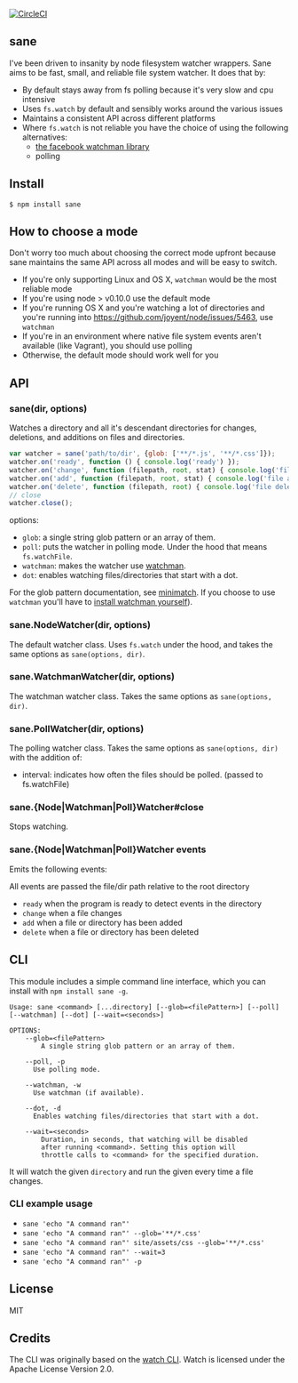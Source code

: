 [![CircleCI](https://circleci.com/gh/amasad/sane.svg?style=svg)](https://circleci.com/gh/amasad/sane)

sane
----

I've been driven to insanity by node filesystem watcher wrappers.
Sane aims to be fast, small, and reliable file system watcher. It does that by:

* By default stays away from fs polling because it's very slow and cpu intensive
* Uses `fs.watch` by default and sensibly works around the various issues
* Maintains a consistent API across different platforms
* Where `fs.watch` is not reliable you have the choice of using the following alternatives:
  * [the facebook watchman library](https://facebook.github.io/watchman/)
  * polling

## Install

```
$ npm install sane
```

## How to choose a mode

Don't worry too much about choosing the correct mode upfront because sane
maintains the same API across all modes and will be easy to switch.

* If you're only supporting Linux and OS X, `watchman` would be the most reliable mode
* If you're using node > v0.10.0 use the default mode
* If you're running OS X and you're watching a lot of directories and you're running into https://github.com/joyent/node/issues/5463, use `watchman`
* If you're in an environment where native file system events aren't available (like Vagrant), you should use polling
* Otherwise, the default mode should work well for you

## API

### sane(dir, options)

Watches a directory and all it's descendant directories for changes, deletions, and additions on files and directories.

```js
var watcher = sane('path/to/dir', {glob: ['**/*.js', '**/*.css']});
watcher.on('ready', function () { console.log('ready') });
watcher.on('change', function (filepath, root, stat) { console.log('file changed', filepath); });
watcher.on('add', function (filepath, root, stat) { console.log('file added', filepath); });
watcher.on('delete', function (filepath, root) { console.log('file deleted', filepath); });
// close
watcher.close();
```

options:

* `glob`: a single string glob pattern or an array of them.
* `poll`: puts the watcher in polling mode. Under the hood that means `fs.watchFile`.
* `watchman`: makes the watcher use [watchman](https://facebook.github.io/watchman/).
* `dot`: enables watching files/directories that start with a dot.

For the glob pattern documentation, see [minimatch](https://github.com/isaacs/minimatch).
If you choose to use `watchman` you'll have to [install watchman yourself](https://facebook.github.io/watchman/docs/install.html)).

### sane.NodeWatcher(dir, options)

The default watcher class. Uses `fs.watch` under the hood, and takes the same options as `sane(options, dir)`.

### sane.WatchmanWatcher(dir, options)

The watchman watcher class. Takes the same options as `sane(options, dir)`.

### sane.PollWatcher(dir, options)

The polling watcher class. Takes the same options as `sane(options, dir)` with the addition of:

* interval: indicates how often the files should be polled. (passed to fs.watchFile)

### sane.{Node|Watchman|Poll}Watcher#close

Stops watching.

### sane.{Node|Watchman|Poll}Watcher events

Emits the following events:

All events are passed the file/dir path relative to the root directory
* `ready` when the program is ready to detect events in the directory
* `change` when a file changes
* `add` when a file or directory has been added
* `delete` when a file or directory has been deleted

## CLI

This module includes a simple command line interface, which you can install with `npm install sane -g`.

```
Usage: sane <command> [...directory] [--glob=<filePattern>] [--poll] [--watchman] [--dot] [--wait=<seconds>]

OPTIONS:
    --glob=<filePattern>
        A single string glob pattern or an array of them.

    --poll, -p
      Use polling mode.

    --watchman, -w
      Use watchman (if available).

    --dot, -d
      Enables watching files/directories that start with a dot.

    --wait=<seconds>
        Duration, in seconds, that watching will be disabled
        after running <command>. Setting this option will
        throttle calls to <command> for the specified duration.
```

It will watch the given `directory` and run the given <command> every time a file changes.

### CLI example usage
- `sane 'echo "A command ran"'`
- `sane 'echo "A command ran"' --glob='**/*.css'`
- `sane 'echo "A command ran"' site/assets/css --glob='**/*.css'`
- `sane 'echo "A command ran"' --wait=3`
- `sane 'echo "A command ran"' -p`

## License

MIT

## Credits
The CLI was originally based on the [watch CLI](https://github.com/mikeal/watch). Watch is licensed under the Apache License Version 2.0.
